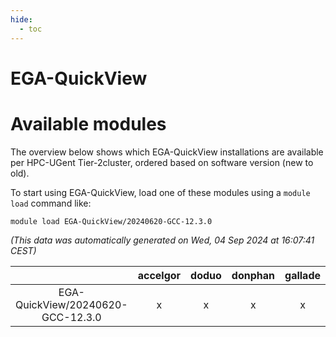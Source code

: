 ```yaml
---
hide:
  - toc
---
```


EGA-QuickView
=============

# Available modules


The overview below shows which EGA-QuickView installations are available per HPC-UGent Tier-2cluster, ordered based on software version (new to old).

To start using EGA-QuickView, load one of these modules using a `module load` command like:

```shell
module load EGA-QuickView/20240620-GCC-12.3.0
```

*(This data was automatically generated on Wed, 04 Sep 2024 at 16:07:41 CEST)*  

| |accelgor|doduo|donphan|gallade|joltik|shinx|skitty|
| :---: | :---: | :---: | :---: | :---: | :---: | :---: | :---: |
|EGA-QuickView/20240620-GCC-12.3.0|x|x|x|x|x|x|x|
